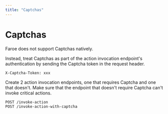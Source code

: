 ```yaml
---
title: "Captchas"
---
```


# Captchas

Faroe does not support Captchas natively.

Instead, treat Captchas as part of the action invocation endpoint's authentication by sending the Captcha token in the request header.

```
X-Captcha-Token: xxx
```

Create 2 action invocation endpoints, one that requires Captcha and one that doesn't. Make sure that the endpoint that doesn't require Captcha can't invoke critical actions.

```
POST /invoke-action
POST /invoke-action-with-captcha
```
